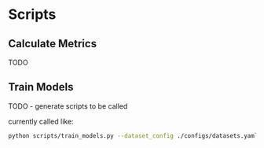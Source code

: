 # Scripts

## Calculate Metrics

TODO

## Train Models

TODO - generate scripts to be called

currently called like:

```bash
python scripts/train_models.py --dataset_config ./configs/datasets.yaml --experiment_group drop_only --trainer_config ./configs/trainer.yaml --dataset_index 1 --seed_index 1
```
